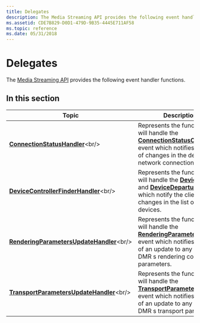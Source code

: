 ```yaml
---
title: Delegates
description: The Media Streaming API provides the following event handler functions.
ms.assetid: CDE7B829-D0D1-479D-9B35-4445E711AF58
ms.topic: reference
ms.date: 05/31/2018
---
```


# Delegates

The [Media Streaming API](media-streaming-api-portal.md) provides the following event handler functions.

## In this section



| Topic                                                                                   | Description                                                                                                                                                                                                            |
|-----------------------------------------------------------------------------------------|------------------------------------------------------------------------------------------------------------------------------------------------------------------------------------------------------------------------|
| [**ConnectionStatusHandler**](https://msdn.microsoft.com/en-us/library/Hh828836(v=VS.85).aspx)<br/>                   | Represents the function that will handle the [**ConnectionStatusChanged**](connectionstatuschanged.md) event which notifies the client of changes in the device s network connection status.<br/>               |
| [**DeviceControllerFinderHandler**](https://msdn.microsoft.com/en-us/library/Hh828843(v=VS.85).aspx)<br/>       | Represents the function that will handle the [**DeviceArrival**](devicearrival.md) and [**DeviceDeparture**](devicedeparture.md) events which notify the client of changes in the list of cached devices.<br/> |
| [**RenderingParametersUpdateHandler**](https://msdn.microsoft.com/en-us/library/Hh828994(v=VS.85).aspx)<br/> | Represents the function that will handle the [**RenderingParametersUpdate**](renderingparametersupdate.md) event which notifies the client of an update to any of the DMR s rendering control parameters.<br/>  |
| [**TransportParametersUpdateHandler**](https://msdn.microsoft.com/en-us/library/Hh829007(v=VS.85).aspx)<br/> | Represents the function that will handle the [**TransportParametersUpdate**](transportparametersupdate.md) event which notifies the client of an update to any of the DMR s transport parameters.<br/>          |



 

 

 





